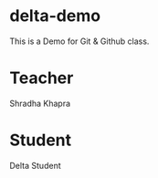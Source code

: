 # delta-demo
This is a Demo for Git &amp; Github class.

# Teacher
Shradha Khapra

# Student 
Delta Student 